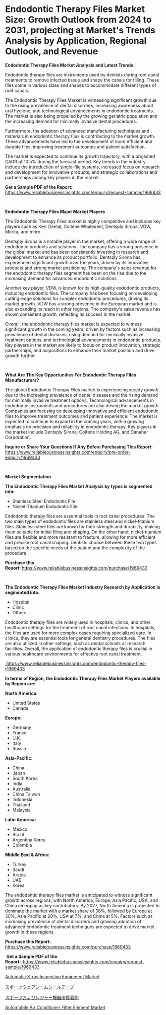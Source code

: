 <p><h1>Endodontic Therapy Files Market Size: Growth Outlook from 2024 to 2031, projecting at Market's Trends Analysis by Application, Regional Outlook, and Revenue</h1></p><p><strong>Endodontic Therapy Files Market Analysis and Latest Trends</strong></p>
<p><p>Endodontic therapy files are instruments used by dentists during root canal treatments to remove infected tissue and shape the canals for filling. These files come in various sizes and shapes to accommodate different types of root canals.</p><p>The Endodontic Therapy Files Market is witnessing significant growth due to the rising prevalence of dental disorders, increasing awareness about oral hygiene, and technological advancements in endodontic treatments. The market is also being propelled by the growing geriatric population and the increasing demand for minimally invasive dental procedures.</p><p>Furthermore, the adoption of advanced manufacturing techniques and materials in endodontic therapy files is contributing to the market growth. These advancements have led to the development of more efficient and durable files, improving treatment outcomes and patient satisfaction.</p><p>The market is expected to continue its growth trajectory, with a projected CAGR of 10.5% during the forecast period. Key trends in the industry include the introduction of single-file systems, increased focus on research and development for innovative products, and strategic collaborations and partnerships among key players in the market.</p></p>
<p><strong>Get a Sample PDF of the Report:&nbsp;</strong> <a href="https://www.reliablebusinessinsights.com/enquiry/request-sample/1969433">https://www.reliablebusinessinsights.com/enquiry/request-sample/1969433</a></p>
<p>&nbsp;</p>
<p><strong>Endodontic Therapy Files Major Market Players</strong></p>
<p><p>The Endodontic Therapy Files market is highly competitive and includes key players such as Kerr Dental, Coltène Whaledent, Dentsply Sirona, VDW, Morita, and more. </p><p>Dentsply Sirona is a notable player in the market, offering a wide range of endodontic products and solutions. The company has a strong presence in the global market and has been consistently investing in research and development to enhance its product portfolio. Dentsply Sirona has experienced significant growth over the years, driven by its innovative products and strong market positioning. The company's sales revenue for the endodontic therapy files segment has been on the rise due to the increasing demand for advanced endodontic solutions. </p><p>Another key player, VDW, is known for its high-quality endodontic products, including endodontic files. The company has been focusing on developing cutting-edge solutions for complex endodontic procedures, driving its market growth. VDW has a strong presence in the European market and is also expanding its reach in other regions. The company's sales revenue has shown consistent growth, reflecting its success in the market.</p><p>Overall, the endodontic therapy files market is expected to witness significant growth in the coming years, driven by factors such as increasing prevalence of dental diseases, rising demand for minimally invasive treatment options, and technological advancements in endodontic products. Key players in the market are likely to focus on product innovation, strategic partnerships, and acquisitions to enhance their market position and drive growth further.</p></p>
<p>&nbsp;</p>
<p><strong>What Are The Key Opportunities For Endodontic Therapy Files Manufacturers?</strong></p>
<p><p>The global Endodontic Therapy Files market is experiencing steady growth due to the increasing prevalence of dental diseases and the rising demand for minimally invasive treatment options. Technological advancements in endodontic instruments and procedures are also driving the market growth. Companies are focusing on developing innovative and efficient endodontic files to improve treatment outcomes and patient experience. The market is expected to continue to expand in the coming years, with a growing emphasis on precision and reliability in endodontic therapy. Key players in the market include Dentsply Sirona, Coltene Holding AG, and Danaher Corporation.</p></p>
<p><strong>Inquire or Share Your Questions If Any Before Purchasing This Report:</strong> <a href="https://www.reliablebusinessinsights.com/enquiry/pre-order-enquiry/1969433">https://www.reliablebusinessinsights.com/enquiry/pre-order-enquiry/1969433</a></p>
<p>&nbsp;</p>
<p><strong>Market Segmentation</strong></p>
<p><strong>The Endodontic Therapy Files Market Analysis by types is segmented into:</strong></p>
<p><ul><li>Stainless Steel Endodontic File</li><li>Nickel-Titanium Endodontic File</li></ul></p>
<p><p>Endodontic therapy files are essential tools in root canal procedures. The two main types of endodontic files are stainless steel and nickel-titanium files. Stainless steel files are known for their strength and durability, making them suitable for initial filing and shaping. On the other hand, nickel-titanium files are flexible and more resistant to fracture, allowing for more efficient and precise root canal shaping. Dentists choose between these two types based on the specific needs of the patient and the complexity of the procedure.</p></p>
<p><strong>Purchase this Report:&nbsp;</strong><a href="https://www.reliablebusinessinsights.com/purchase/1969433">https://www.reliablebusinessinsights.com/purchase/1969433</a></p>
<p>&nbsp;</p>
<p><strong>The Endodontic Therapy Files Market Industry Research by Application is segmented into:</strong></p>
<p><ul><li>Hospital</li><li>Clinic</li><li>Others</li></ul></p>
<p><p>Endodontic therapy files are widely used in hospitals, clinics, and other healthcare settings for the treatment of root canal infections. In hospitals, the files are used for more complex cases requiring specialized care. In clinics, they are essential tools for general dentistry procedures. The files are also utilized in other settings, such as dental schools or research facilities. Overall, the application of endodontic therapy files is crucial in various healthcare environments for effective root canal treatment.</p></p>
<p><a href="https://www.reliablebusinessinsights.com/endodontic-therapy-files-r1969433">&nbsp;https://www.reliablebusinessinsights.com/endodontic-therapy-files-r1969433</a></p>
<p><strong>In terms of Region, the Endodontic Therapy Files Market Players available by Region are:</strong></p>
<p>
    <p> <strong> North America: </strong>
        <ul>
            <li>United States</li>
            <li>Canada</li>
        </ul>
        </p> 
    <p> <strong> Europe: </strong>
        <ul>
            <li>Germany</li>
            <li>France</li>
            <li>U.K.</li>
            <li>Italy</li>
            <li>Russia</li>
        </ul>
        </p> 
    <p> <strong> Asia-Pacific: </strong>
        <ul>
            <li>China</li>
            <li>Japan</li>
            <li>South Korea</li>
            <li>India</li>
            <li>Australia</li>
            <li>China Taiwan</li>
            <li>Indonesia</li>
            <li>Thailand</li>
            <li>Malaysia</li>
        </ul>
        </p> 
    <p> <strong> Latin America: </strong>
        <ul>
            <li>Mexico</li>
            <li>Brazil</li>
            <li>Argentina Korea</li>
            <li>Colombia</li>
        </ul>
        </p> 
    <p> <strong> Middle East & Africa: </strong>
        <ul>
            <li>Turkey</li>
            <li>Saudi</li>
            <li>Arabia</li>
            <li>UAE</li>
            <li>Korea</li>
        </ul>
    </p>
    </p>
<p><p>The endodontic therapy files market is anticipated to witness significant growth across regions, with North America, Europe, Asia Pacific, USA, and China emerging as key contributors. By 2027, North America is projected to dominate the market with a market share of 38%, followed by Europe at 30%, Asia Pacific at 20%, USA at 7%, and China at 5%. Factors such as increasing prevalence of dental disorders and growing adoption of advanced endodontic treatment techniques are expected to drive market growth in these regions.</p></p>
<p><strong>Purchase this Report: </strong><a href="https://www.reliablebusinessinsights.com/purchase/1969433">https://www.reliablebusinessinsights.com/purchase/1969433</a></p>
<p>&nbsp;<strong>Get a Sample PDF of the Report:&nbsp;&nbsp;</strong><a href="https://www.reliablebusinessinsights.com/enquiry/request-sample/1969433">https://www.reliablebusinessinsights.com/enquiry/request-sample/1969433</a></p>
<p><strong></strong></p>
<p><p><a href="https://github.com/johnbach50/Market-Research-Report-List-4/blob/main/automatic-x-ray-inspection-equipment-market.md">Automatic X-ray Inspection Equipment Market</a></p><p><a href="https://github.com/LeoraEber/Market-Research-Report-List-1/blob/main/5789236170418.md">スポーツウェアシームシールテープ</a></p><p><a href="https://github.com/xtkhtofdt934839/Market-Research-Report-List-2/blob/main/4733984170419.md">スポーツおよびレジャー機器用接着剤</a></p><p><a href="https://github.com/lylyparadise/Market-Research-Report-List-4/blob/main/automobile-air-conditioner-filter-element-market.md">Automobile Air Conditioner Filter Element Market</a></p></p>